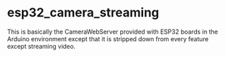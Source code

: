# esp32_camera_streaming
This is basically the CameraWebServer provided with ESP32 boards in the Arduino environment except that it is stripped down from every feature except streaming video.
